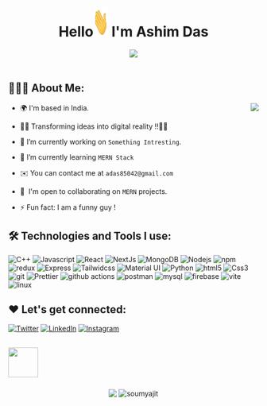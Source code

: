 <h1 align="center">Hello<img src="https://raw.githubusercontent.com/ABSphreak/ABSphreak/master/gifs/Hi.gif" width="30px" height="60px"> I'm Ashim Das</h1>

<!--
**soumyajit4419/soumyajit4419** is a ✨ _special_ ✨ repository because its `README.md` (this file) appears on your GitHub profile.
Here are some ideas to get you started: -->

<div align="center">
  <img src ="https://user-images.githubusercontent.com/74038190/225813708-98b745f2-7d22-48cf-9150-083f1b00d6c9.gif" />
  
</div>

 <br/>

## 👨🏻‍💻 About Me:

<img  src="https://user-images.githubusercontent.com/74038190/216644497-1951db19-8f3d-4e44-ac08-8e9d7e0d94a7.gif" height="300px" align="right" />


- 🌍 I'm based in India.

- 👨‍💻 Transforming ideas into digital reality !!🚀✨

- 🔭 I’m currently working on `Something Intresting`.

- 🌱 I’m currently learning `MERN Stack`

<!-- ✉️👯 I’m looking to collaborate for `Dev Projects`-->    
- ✉️ You can contact me at `adas85042@gmail.com`<img/>

- 🤝  I'm open to collaborating on `MERN` projects.

<!-- 💬 Ask me about anything, Except Maths :sweat_smile:-->


- ⚡ Fun fact: I am a funny guy !

## 🛠️ Technologies and Tools I use:

<p>
<img alt="C++" src="https://img.shields.io/badge/C%2B%2B-00599C?style=for-the-badge&logo=c%2B%2B&logoColor=white" height="25px"/>
<img alt="Javascript" src="https://img.shields.io/badge/JavaScript-323330?style=for-the-badge&logo=javascript&logoColor=F7DF1E"  height="25px"/>
<img alt="React" src="https://img.shields.io/badge/React-20232A?style=for-the-badge&logo=react&logoColor=61DAFB" height="25px"/>
<img alt="NextJs" src="https://img.shields.io/badge/Next-black?style=for-the-badge&logo=next.js&logoColor=white" height="25px"/>
<img alt="MongoDB" src="https://img.shields.io/badge/-MongoDB-13aa52?style=flat-square&logo=mongodb&logoColor=white"  height="25px"/>
<img alt="Nodejs" src="https://img.shields.io/badge/-Nodejs-43853d?style=flat-square&logo=Node.js&logoColor=white"  height="25px"/>
<img alt="npm" src="https://img.shields.io/badge/NPM-%23000000.svg?style=for-the-badge&logo=npm&logoColor=white" height="25px"/>
<img alt="redux" src="https://img.shields.io/badge/-Redux-764ABC?style=flat-square&logo=redux&logoColor=white" height="25px"/>
 <img alt="Express" src="https://img.shields.io/badge/express.js-%23404d59.svg?style=for-the-badge&logo=express&logoColor=%2361DAFB" height="25px"/>
<img alt="Tailwidcss" src="https://img.shields.io/badge/Tailwind_CSS-38B2AC?style=for-the-badge&logo=tailwind-css&logoColor=white" height="25px"/>
<!--<img alt="Bootstrap" src="https://img.shields.io/badge/Bootstrap-563D7C?style=for-the-badge&logo=bootstrap&logoColor=white" height="25px"/>-->
<img alt="Material UI" src="https://img.shields.io/badge/Material--UI-0081CB?style=for-the-badge&logo=material-ui&logoColor=white" height="25px"/>
<img alt="Python" src="https://img.shields.io/badge/Python-14354C?style=for-the-badge&logo=python&logoColor=white" height="25px"/>
<!--<img alt="Markdown" src="https://img.shields.io/badge/Markdown-000000?style=for-the-badge&logo=markdown&logoColor=white"  height="25px"/>-->
<img alt="html5" src="https://img.shields.io/badge/HTML5-E34F26?style=for-the-badge&logo=html5&logoColor=white" height="25px"/>
<img alt="Css3" src="https://img.shields.io/badge/CSS3-1572B6?style=for-the-badge&logo=css3&logoColor=white" height="25px"/>
<!--<img alt="Jquery" src="https://img.shields.io/badge/jquery-%230769AD.svg?style=for-the-badge&logo=jquery&logoColor=white" height="25px"/>-->
<img alt="git" src="https://img.shields.io/badge/-Git-F05032?style=flat-square&logo=git&logoColor=white" height="25px"/>
<!--<img alt="Brave browser" src="https://img.shields.io/badge/-Brave_Browser-FB542B?style=flat-square&logo=brave&logoColor=white" height="25px"/>-->
<img alt="Prettier" src="https://img.shields.io/badge/-Prettier-F7B93E?style=flat-square&logo=prettier&logoColor=white" height="25px"/>
 <img alt="github actions" src="https://img.shields.io/badge/-Github_Actions-2088FF?style=flat-square&logo=github-actions&logoColor=white" height="25px"/>
 <img alt="postman" src="https://img.shields.io/badge/-Postman-00C7B7?style=flat-square&logo=postman&logoColor=white" height="25px"/>
 <img alt="mysql" src="https://img.shields.io/badge/MySQL-005C84?style=for-the-badge&logo=mysql&logoColor=white" height="25px"/>
<img alt="firebase" src="https://img.shields.io/badge/firebase-ffca28?style=for-the-badge&logo=firebase&logoColor=black" height="25px"/>
<img alt="vite" src="https://img.shields.io/badge/Vite-B73BFE?style=for-the-badge&logo=vite&logoColor=FFD62E" height="25px"/>
<img alt="linux" src="https://img.shields.io/badge/Linux-FCC624?style=for-the-badge&logo=linux&logoColor=black" height="25px"/>
  
  
  
</p>

## ❤️ Let's get connected:

<p> <a href="https://twitter.com/ashimdas_48" target="_blank"><img alt="Twitter" src="https://user-images.githubusercontent.com/74038190/235294011-b8074c31-9097-4a65-a594-4151b58743a8.gif"  height="50px"/></a> <a href="https://www.linkedin.com/in/ashimdas02/" target="_blank"><img alt="LinkedIn" src="https://user-images.githubusercontent.com/74038190/235294012-0a55e343-37ad-4b0f-924f-c8431d9d2483.gif"  height="50px"/></a> <a href="https://www.instagram.com/thisis_ashim" target="_blank"><img alt="Instagram" src="https://user-images.githubusercontent.com/74038190/235294013-a33e5c43-a01c-43f6-b44d-a406d8b4ab75.gif"  height="50px"/></a>
</p>

<!--## 🤝 Support Me:

<a href="" target="_blank"><img src="https://user-images.githubusercontent.com/74038190/216120974-24a76b31-7f39-41f1-a38f-b3c1377cc612.png" alt="Buy Me A Coffee" height="60px" width="60px"></a> -->

##  <img src="https://user-images.githubusercontent.com/74038190/216122049-276bc7a5-c760-4849-805a-995d8fa6ea13.png" height="60px" width="60px">

<div align="center">
  <img align="center" src="https://github-readme-stats.anuraghazra1.vercel.app/api?username=Ashim-das123&show_icons=true" />
  <img align="center" src="https://github-readme-streak-stats.herokuapp.com/?user=Ashim-das123&" alt="soumyajit" />
</div>
